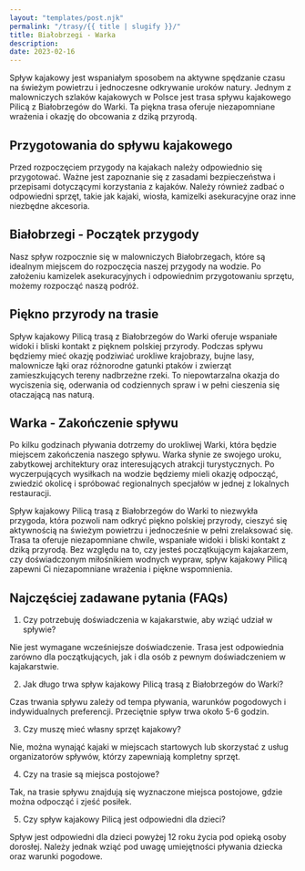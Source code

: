 ```yaml
---
layout: "templates/post.njk"
permalink: "/trasy/{{ title | slugify }}/"
title: Białobrzegi - Warka
description: 
date: 2023-02-16
---
```


Spływ kajakowy jest wspaniałym sposobem na aktywne spędzanie czasu na świeżym powietrzu i jednoczesne odkrywanie uroków natury. Jednym z malowniczych szlaków kajakowych w Polsce jest trasa spływu kajakowego Pilicą z Białobrzegów do Warki. Ta piękna trasa oferuje niezapomniane wrażenia i okazję do obcowania z dziką przyrodą.

## Przygotowania do spływu kajakowego

Przed rozpoczęciem przygody na kajakach należy odpowiednio się przygotować. Ważne jest zapoznanie się z zasadami bezpieczeństwa i przepisami dotyczącymi korzystania z kajaków. Należy również zadbać o odpowiedni sprzęt, takie jak kajaki, wiosła, kamizelki asekuracyjne oraz inne niezbędne akcesoria.

## Białobrzegi - Początek przygody

Nasz spływ rozpocznie się w malowniczych Białobrzegach, które są idealnym miejscem do rozpoczęcia naszej przygody na wodzie. Po założeniu kamizelek asekuracyjnych i odpowiednim przygotowaniu sprzętu, możemy rozpocząć naszą podróż.

## Piękno przyrody na trasie

Spływ kajakowy Pilicą trasą z Białobrzegów do Warki oferuje wspaniałe widoki i bliski kontakt z pięknem polskiej przyrody. Podczas spływu będziemy mieć okazję podziwiać urokliwe krajobrazy, bujne lasy, malownicze łąki oraz różnorodne gatunki ptaków i zwierząt zamieszkujących tereny nadbrzeżne rzeki. To niepowtarzalna okazja do wyciszenia się, oderwania od codziennych spraw i w pełni cieszenia się otaczającą nas naturą.

## Warka - Zakończenie spływu

Po kilku godzinach pływania dotrzemy do urokliwej Warki, która będzie miejscem zakończenia naszego spływu. Warka słynie ze swojego uroku, zabytkowej architektury oraz interesujących atrakcji turystycznych. Po wyczerpujących wysiłkach na wodzie będziemy mieli okazję odpocząć, zwiedzić okolicę i spróbować regionalnych specjałów w jednej z lokalnych restauracji.

Spływ kajakowy Pilicą trasą z Białobrzegów do Warki to niezwykła przygoda, która pozwoli nam odkryć piękno polskiej przyrody, cieszyć się aktywnością na świeżym powietrzu i jednocześnie w pełni zrelaksować się. Trasa ta oferuje niezapomniane chwile, wspaniałe widoki i bliski kontakt z dziką przyrodą. Bez względu na to, czy jesteś początkującym kajakarzem, czy doświadczonym miłośnikiem wodnych wypraw, spływ kajakowy Pilicą zapewni Ci niezapomniane wrażenia i piękne wspomnienia.

## Najczęściej zadawane pytania (FAQs)

1. Czy potrzebuję doświadczenia w kajakarstwie, aby wziąć udział w spływie?

Nie jest wymagane wcześniejsze doświadczenie. Trasa jest odpowiednia zarówno dla początkujących, jak i dla osób z pewnym doświadczeniem w kajakarstwie.

2. Jak długo trwa spływ kajakowy Pilicą trasą z Białobrzegów do Warki?

Czas trwania spływu zależy od tempa pływania, warunków pogodowych i indywidualnych preferencji. Przeciętnie spływ trwa około 5-6 godzin.

3. Czy muszę mieć własny sprzęt kajakowy?

Nie, można wynająć kajaki w miejscach startowych lub skorzystać z usług organizatorów spływów, którzy zapewniają kompletny sprzęt.

4. Czy na trasie są miejsca postojowe?

Tak, na trasie spływu znajdują się wyznaczone miejsca postojowe, gdzie można odpocząć i zjeść posiłek.

5. Czy spływ kajakowy Pilicą jest odpowiedni dla dzieci?

Spływ jest odpowiedni dla dzieci powyżej 12 roku życia pod opieką osoby dorosłej. Należy jednak wziąć pod uwagę umiejętności pływania dziecka oraz warunki pogodowe.